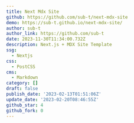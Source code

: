 ```yaml
---
title: Next Mdx Site
github: https://github.com/sub-t/next-mdx-site
demo: https://sub-t.github.io/next-mdx-site/
author: sub-t
author_link: https://github.com/sub-t
date: 2023-11-30T11:34:00.732Z
description: Next.js + MDX Site Template
ssg:
  - Nextjs
css:
  - PostCSS
cms:
  - Markdown
category: []
draft: false
publish_date: '2023-02-13T01:51:06Z'
update_date: '2023-02-20T08:46:55Z'
github_star: 4
github_fork: 0
---
```

